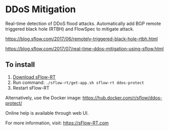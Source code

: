 # DDoS Mitigation

Real-time detection of DDoS flood attacks. Automatically add BGP 
remote triggered black hole (RTBH) and FlowSpec to mitigate attack.

https://blog.sflow.com/2017/06/remotely-triggered-black-hole-rtbh.html

https://blog.sflow.com/2017/07/real-time-ddos-mitigation-using-sflow.html

## To install

1. [Download sFlow-RT](https://sflow-rt.com/download.php)
2. Run command: `./sflow-rt/get-app.sh sflow-rt ddos-protect`
3. Restart sFlow-RT

Alternatively, use the Docker image:
https://hub.docker.com/r/sflow/ddos-protect/

Online help is available through web UI.

For more information, visit:
https://sFlow-RT.com
